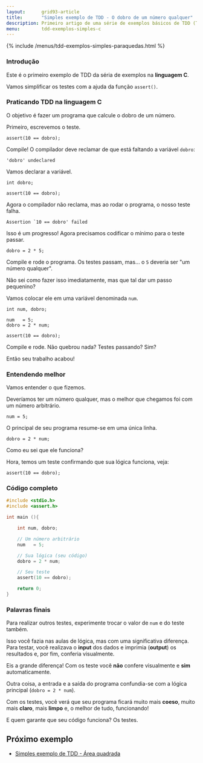 ```yaml
---
layout:      grid93-article
title:       "Simples exemplo de TDD - O dobro de um número qualquer"
description: Primeiro artigo de uma série de exemplos básicos de TDD (Test Driven Development) na linguagem C
menu:        tdd-exemplos-simples-c
---
```


{% include /menus/tdd-exemplos-simples-paraquedas.html %}

### Introdução

Este é o primeiro exemplo de TDD da séria de exemplos na __linguagem C__.

Vamos simplificar os testes com a ajuda da função `assert()`.


### Praticando TDD na linguagem C

O objetivo é fazer um programa que calcule o dobro de um número.

Primeiro, escrevemos o teste.

	assert(10 == dobro);

Compile! O compilador deve reclamar de que está faltando a variável `dobro`:

    'dobro' undeclared

Vamos declarar a variável.

    int dobro;

	assert(10 == dobro);

Agora o compilador não reclama, mas ao rodar o programa, o nosso teste falha.

    Assertion `10 == dobro' failed

Isso é um progresso! Agora precisamos codificar o mínimo para o teste passar.

    dobro = 2 * 5;

Compile e rode o programa. Os testes passam, mas... o `5` deveria ser "um número qualquer".

Não sei como fazer isso imediatamente, mas que tal dar um passo pequenino?

Vamos colocar ele em uma variável denominada `num`.

    int num, dobro;
    
    num   = 5;
    dobro = 2 * num;

	assert(10 == dobro);

Compile e rode. Não quebrou nada? Testes passando? Sim?

Então seu trabalho acabou!


### Entendendo melhor

Vamos entender o que fizemos.

Deveríamos ter um número qualquer, mas o melhor que chegamos foi com um número arbitrário.

    num = 5;

O principal de seu programa resume-se em uma única linha.

    dobro = 2 * num;

Como eu sei que ele funciona?

Hora, temos um teste confirmando que sua lógica funciona, veja:
    
    assert(10 == dobro);



### Código completo

```c
#include <stdio.h>
#include <assert.h>

int main (){

    int num, dobro;

    // Um número arbitrário
    num   = 5;

    // Sua lógica (seu código)
    dobro = 2 * num;

    // Seu teste
    assert(10 == dobro);

    return 0;
}
```



### Palavras finais

Para realizar outros testes, experimente trocar o valor de `num` e do teste também.

Isso você fazia nas aulas de lógica, mas com uma significativa diferença. Para testar, você realizava o __input__ dos
dados e imprimia (__output__) os resultados e, por fim, conferia visualmente.

Eis a grande diferença! Com os teste você __não__ confere visualmente e __sim__ automaticamente.

Outra coisa, a entrada e a saída do programa confundia-se com a lógica principal (`dobro = 2 * num`).

Com os testes, você verá que seu programa ficará muito mais __coeso__, muito mais __claro__, mais __limpo__ e,
o melhor de tudo, funcionando!

E quem garante que seu código funciona? Os testes.


Próximo exemplo
---

- [Simples exemplo de TDD - Área quadrada](/tdd/exemplo-tdd-area-quadrada/)



